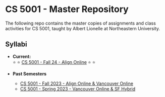 # CS 5001 - Master Repository 

The following repo contains the master copies of assignments and class activities for CS 5001, taught by Albert Lionelle at Northeastern University.

## Syllabi 

* **Current:**  
   :star: :star: [CS 5001 - Fall 24 - Align Online](https://github.com/Fa24-CS5001-Online-Lionelle) :star: :star: 
     
  
* **Past Semesters**
  * [CS 5001 - Fall 2023 - Align Online & Vancouver Online](https://github.com/CS5001-khoury/Handouts/blob/main/syllabi/Fall23.md)
  * [CS 5001 - Spring 2023 - Vancouver Online & SF Hybrid](https://github.com/CS5001-khoury/Handouts/blob/main/syllabi/Spring23.md)